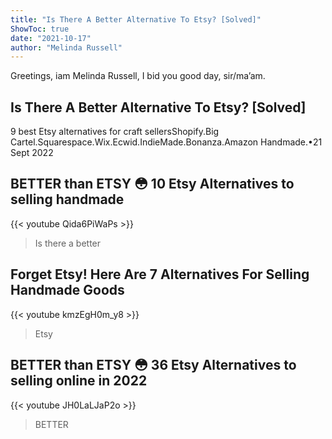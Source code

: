 ```yaml
---
title: "Is There A Better Alternative To Etsy? [Solved]"
ShowToc: true 
date: "2021-10-17"
author: "Melinda Russell" 
---
```


Greetings, iam Melinda Russell, I bid you good day, sir/ma’am.
## Is There A Better Alternative To Etsy? [Solved]
9 best Etsy alternatives for craft sellersShopify.Big Cartel.Squarespace.Wix.Ecwid.IndieMade.Bonanza.Amazon Handmade.•21 Sept 2022

## BETTER than ETSY 😳  10 Etsy Alternatives to selling handmade
{{< youtube Qida6PiWaPs >}}
>Is there a better

## Forget Etsy!  Here Are 7 Alternatives For Selling Handmade Goods
{{< youtube kmzEgH0m_y8 >}}
>Etsy

## BETTER than ETSY 😳 36 Etsy Alternatives to selling online in 2022
{{< youtube JH0LaLJaP2o >}}
>BETTER

